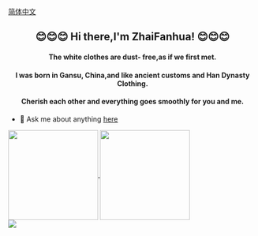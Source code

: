 <p align="left">
	<a href="/readme_cn.md">简体中文</a>
</p>
<h2 align="center">😊😊😊 Hi there,I'm ZhaiFanhua! 😊😊😊</h2>
<h4 align="center">The white clothes are dust- free,as if we first met.</h4>
<h4 align="center">I was born in Gansu, China,and like ancient customs and Han Dynasty Clothing.</h4>
<h4 align="center">Cherish each other and everything goes smoothly for you and me.</h4>

- 💬 Ask me about anything [here](https://github.com/zhaifanhua/zhaifanhua/discussions)

<div style="clear:both;"></div>
<div>
	<a href="https://github.com/zhaifanhua">
	<img align="center" height="182" src="https://github-readme-stats.vercel.app/api?username=zhaifanhua&show_icons=true&title_color=f3f8f1&text_color=a3e2c5&icon_color=E6E6FA&bg_color=0,696969,415065&hide_border=true" />
	</a>
	<a href="https://github.com/zhaifanhua">
	<img align="center" height="182" src="https://github-readme-stats.vercel.app/api/top-langs/?username=anuraghazra&layout=compact&title_color=f3f8f1&text_color=a3e2c5&bg_color=0,415065,696969&hide_border=true" /></a>
</div>
<div style="clear:both;"></div>
<div>
	<img align="center" src="https://github-profile-trophy.vercel.app/?username=zhaifanhua&theme=nord&column=7&margin-w=15&margin-h=15" />
</div>
